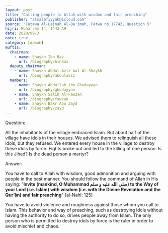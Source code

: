 ```yaml
---
layout: post
title: "Calling people to Allah with wisdom and fair preaching"
publisher: "alsalafiyyah@icloud.com"
source: "Fatawa Al-Lajnah Al-Da'imah, Fatwa no.17743, Question 5"
hijri: Muharram 14, 1442 AH
date: 2020/09/3
note: true
category: [dawah]
muftis:
  chairman: 
    - name: Shaykh Ibn Baz
      url: /biography/binbaz
  deputy_chairman:
    - name: Shaykh Abdul-Aziz Aal Al-Shaykh
      url: /biography/abdulaziz
  members: 
    - name: Shaykh Abdullah ibn Ghudayyan
      url: /biography/ghudayyan
    - name: Shaykh Salih Al-Fawzan
      url: /biography/fawzan
    - name: Shaykh Bakr Abu Zayd
      url: /biography/zayd
---
```


Question:

All the inhabitants of the village embraced Islam. But about half of the village have idols in their houses. We advised them to relinquish all these idols, but they refused. We entered every house in the village to destroy these idols by force. Fights broke out and led to the killing of one person. Is this Jihad? Is the dead person a martyr? 

Answer:

You have to call to Allah with wisdom, good admonition and arguing with people in the best manner. You should follow the command of Allah in His saying: "**Invite (mankind, O Muhammad صلى الله عليه و سلم) to the Way of your Lord (i.e. Islâm) with wisdom (i.e. with the Divine Revelation and the Qur’ân) and fair preaching**" [al-Nahl: 125] 

You have to avoid violence and roughness against those whom you call to Islam. This behavior and way of preaching, such as destroying idols without having the authority to do so, drives people away from Islam. The only person who is permitted to destroy idols by force is the ruler in order to avoid mischief and chaos.
